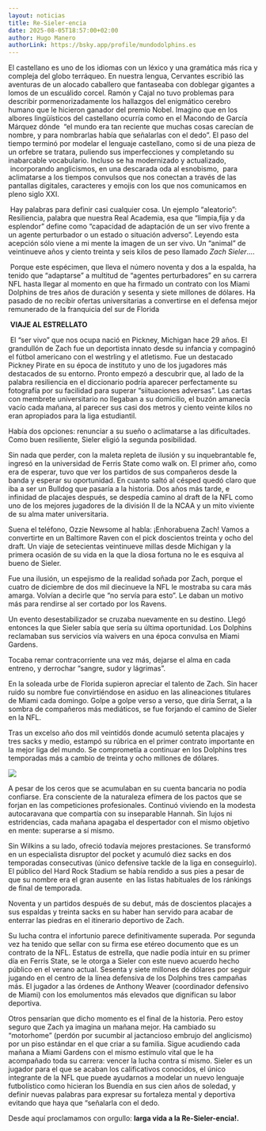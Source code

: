 ```yaml
---
layout: noticias
title: Re-Sieler-encia
date: 2025-08-05T18:57:00+02:00
author: Hugo Manero
authorLink: https://bsky.app/profile/mundodolphins.es
---
```

El castellano es uno de los idiomas con un léxico y una gramática más rica y compleja del globo terráqueo. En nuestra lengua, Cervantes escribió las aventuras de un alocado caballero que fantaseaba con doblegar gigantes a lomos de un escuálido corcel. Ramón y Cajal no tuvo problemas para describir pormenorizadamente los hallazgos del enigmático cerebro humano que le hicieron ganador del premio Nobel. Imagino que en los albores lingüísticos del castellano ocurría como en el Macondo de García Márquez dónde  “el mundo era tan reciente que muchas cosas carecían de nombre, y para nombrarlas había que señalarlas con el dedo”. El paso del tiempo terminó por modelar el lenguaje castellano, como si de una pieza de un orfebre se tratara, puliendo sus imperfecciones y completando su inabarcable vocabulario. Incluso se ha modernizado y actualizado,  incorporando anglicismos, en una descarada oda al esnobismo,  para aclimatarse a los tiempos convulsos que nos conectan a través de las pantallas digitales, caracteres y emojis con los que nos comunicamos en pleno siglo XXI.

 Hay palabras para definir casi cualquier cosa. Un ejemplo “aleatorio”: Resiliencia, palabra que nuestra Real Academia, esa que “limpia,fija y da esplendor” define como “capacidad de adaptación de un ser vivo frente a un agente perturbador o un estado o situación adverso”. Leyendo esta acepción sólo viene a mi mente la imagen de un ser vivo. Un “animal” de veintinueve años y ciento treinta y seis kilos de peso llamado _Zach Sieler_….

 Porque este espécimen, que lleva el número noventa y dos a la espalda, ha tenido que “adaptarse” a multitud de “agentes perturbadores” en su carrera NFL hasta llegar al momento en que ha firmado un contrato con los Miami Dolphins de tres años de duración y sesenta y siete millones de dólares. Ha pasado de no recibir ofertas universitarias a convertirse en el defensa mejor remunerado de la franquicia del sur de Florida

 **VIAJE AL ESTRELLATO**

 El “ser vivo” que nos ocupa nació en Pickney, Michigan hace 29 años. El grandullón de Zach fue un deportista innato desde su infancia y compaginó el fútbol americano con el westrling y el atletismo. Fue un destacado Pickney Pirate en su época de instituto y uno de los jugadores más destacados de su entorno. Pronto empezó a descubrir que, al lado de la palabra resiliencia en el diccionario podría aparecer perfectamente su fotografía por su facilidad para superar “siituaciones adversas”. Las cartas con membrete universitario no llegaban a su domicilio, el buzón amanecía vacío cada mañana, al parecer sus casi dos metros y ciento veinte kilos no eran apropiados para la liga estudiantil. 

Había dos opciones: renunciar a su sueño o aclimatarse a las dificultades. Como buen resiliente, Sieler eligió la segunda posibilidad.

Sin nada que perder, con la maleta repleta de ilusión y su inquebrantable fe, ingresó en la universidad de Ferris State como walk on. El primer año, como era de esperar, tuvo que ver los partidos de sus compañeros desde la banda y esperar su oportunidad. En cuanto saltó al césped quedó claro que iba a ser un Bulldog que pasaría a la historia. Dos años más tarde, e infinidad de placajes después, se despedía camino al draft de la NFL como uno de los mejores jugadores de la división II de la NCAA y un mito viviente de su alma mater universitaria.

Suena el teléfono, Ozzie Newsome al habla: ¡Enhorabuena Zach! Vamos a convertirte en un Baltimore Raven con el pick doscientos treinta y ocho del draft. Un viaje de setecientas veintinueve millas desde Michigan y la primera ocasión de su vida en la que la diosa fortuna no le es esquiva al bueno de Sieler.

Fue una ilusión, un espejismo de la realidad soñada por Zach, porque el cuatro de diciembre de dos mil diecinueve la NFL le mostraba su cara más amarga. Volvían a decirle que “no servía para esto”. Le daban un motivo más para rendirse al ser cortado por los Ravens. 

Un evento desestabilizador se cruzaba nuevamente en su destino. Llegó entonces la que Sieler sabía que sería su última oportunidad. Los Dolphins reclamaban sus servicios vía waivers en una época convulsa en Miami Gardens.

Tocaba remar contracorriente una vez más, dejarse el alma en cada entreno, y derrochar “sangre, sudor y lágrimas”.

En la soleada urbe de Florida supieron apreciar el talento de Zach. Sin hacer ruido su nombre fue convirtiéndose en asiduo en las alineaciones titulares de Miami cada domingo. Golpe a golpe verso a verso, que diría Serrat, a la sombra de compañeros más mediáticos, se fue forjando el camino de Sieler en la NFL. 

Tras un excelso año dos mil veintidós donde acumuló setenta placajes y tres sacks y medio, estampó su rúbrica en el primer contrato importante en la mejor liga del mundo. Se comprometía a continuar en los Dolphins tres temporadas más a cambio de treinta y ocho millones de dólares.

![](/uploads/IMG_2879.jpeg)

A pesar de los ceros que se acumulaban en su cuenta bancaria no podía confiarse. Era consciente de la naturaleza efímera de los pactos que se forjan en las competiciones profesionales. Continuó viviendo en la modesta autocaravana que compartía con su inseparable Hannah. Sin lujos ni estridencias, cada mañana apagaba el despertador con el mismo objetivo en mente: superarse a sí mismo. 

Sin Wilkins a su lado, ofreció todavía mejores prestaciones. Se transformó en un especialista disruptor del pocket y acumuló diez sacks en dos temporadas consecutivas (único defensive tackle de la liga en conseguirlo). El público del Hard Rock Stadium se había rendido a sus pies a pesar de que su nombre era el gran ausente  en las listas habituales de los ránkings de final de temporada.

Noventa y un partidos después de su debut, más de doscientos placajes a sus espaldas y treinta sacks en su haber han servido para acabar de enterrar las piedras en el itinerario deportivo de Zach.

Su lucha contra el infortunio parece definitivamente superada. Por segunda vez ha tenido que sellar con su firma ese etéreo documento que es un contrato de la NFL. Estatus de estrella, que nadie podía intuir en su primer día en Ferris State, se le otorga a Sieler con este nuevo acuerdo hecho público en el verano actual. Sesenta y siete millones de dólares por seguir jugando en el centro de la línea defensiva de los Dolphins tres campañas más. El jugador a las órdenes de Anthony Weaver (coordinador defensivo de Miami) con los emolumentos más elevados que dignifican su labor deportiva. 

Otros pensarían que dicho momento es el final de la historia. Pero estoy seguro que Zach ya imagina un mañana mejor. Ha cambiado su “motorhome” (perdón por sucumbir al jactancioso embrujo del anglicismo) por un piso estándar en el que criar a su familia. Sigue acudiendo cada mañana a Miami Gardens con el mismo estímulo vital que le ha acompañado toda su carrera: vencer la lucha contra sí mismo. Sieler es un jugador para el que se acaban los calificativos conocidos, el único integrante de la NFL que puede ayudarnos a modelar un nuevo lenguaje futbolístico como hicieran los Buendía en sus cien años de soledad, y definir nuevas palabras para expresar su fortaleza mental y deportiva evitando que haya que “señalarla con el dedo.

Desde aquí proclamamos con orgullo: **larga vida a la Re-Sieler-encia!.**
